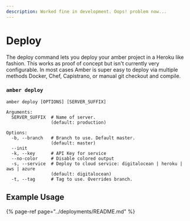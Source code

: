 ```yaml
---
description: Worked fine in development. Oops! problem now...
---
```


# Deploy

The deploy command lets you deploy your amber project in a Heroku like fashion. This works as proof of concept but isn't currently very configurable. In most cases Amber is super easy to deploy via multiple methods Docker, Chef, Capistrano, or manual git checkout and compile.

### `amber deploy`

```text
amber deploy [OPTIONS] [SERVER_SUFFIX]

Arguments:
  SERVER_SUFFIX  # Name of server.
                 (default: production)

Options:
  -b, --branch   # Branch to use. Default master.
                 (default: master)
  --init
  -k, --key      # API Key for service
  --no-color     # Disable colored output
  -s, --service  # Deploy to cloud service: digitalocean | heroku | aws | azure
                 (default: digitalocean)
  -t, --tag      # Tag to use. Overrides branch.
```

## Example Usage

{% page-ref page="../deployments/README.md" %}
